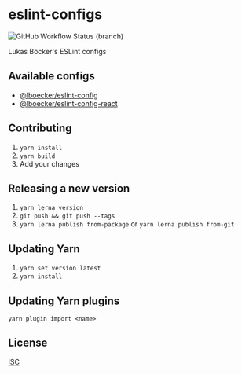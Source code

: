 # eslint-configs

![GitHub Workflow Status (branch)](https://img.shields.io/github/workflow/status/lboecker/eslint-configs/CI/master?label=ci)

Lukas Böcker's ESLint configs

## Available configs

- [@lboecker/eslint-config](packages/eslint-config)
- [@lboecker/eslint-config-react](packages/eslint-config-react)

## Contributing

1. `yarn install`
2. `yarn build`
3. Add your changes

## Releasing a new version

1. `yarn lerna version`
2. `git push && git push --tags`
3. `yarn lerna publish from-package` or `yarn lerna publish from-git`

## Updating Yarn

1. `yarn set version latest`
2. `yarn install`

## Updating Yarn plugins

`yarn plugin import <name>`

## License

[ISC](LICENSE)
